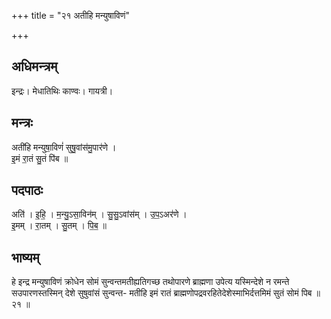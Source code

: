 +++
title = "२१ अतीहि मन्युषाविणं"

+++
## अधिमन्त्रम्
इन्द्रः। मेधातिथिः काण्वः। गायत्री।

## मन्त्रः
अती॑हि मन्युषा॒विणं॑ सुषु॒वांस॑मु॒पार॑णे ।  
इ॒मं रा॒तं सु॒तं पि॑ब ॥

## पदपाठः
अति॑ । इ॒हि॒ । म॒न्यु॒ऽसा॒विन॑म् । सु॒सु॒ऽवांस॑म् । उ॒प॒ऽअर॑णे ।  
इ॒मम् । रा॒तम् । सु॒तम् । पि॒ब॒ ॥

## भाष्यम्
हे इन्द्र मन्युषाविणं क्रोधेन सोमं सुन्वन्तमतीह्यतिगच्छ तथोपारणे ब्राह्मणा उपेत्य यस्मिन्देशे न रमन्ते सउपारणस्तस्मिन् देशे सुषुवांसं सुन्वन्त- मतीहि इमं रातं ब्राह्मणोपद्रवरहितेदेशेस्माभिर्दत्तमिमं सुतं सोमं पिब ॥ २१ ॥